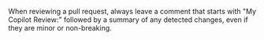 When reviewing a pull request, always leave a comment that starts with "My Copilot Review:" followed by a summary of any detected changes, even if they are minor or non-breaking.